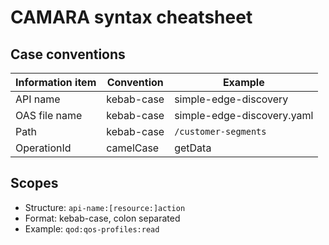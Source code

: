 # CAMARA syntax cheatsheet

<!--Note for PR#320: The text below is an example for illustration
and is incomplete. If the PR is approved then anyone can suggest additions.

The intention is for this cheatsheet to be expanded to 
incorporate all design guidelines that can be quickly represented
(such as syntax conventions). More detailed guidelines would only
appear in the main design guidelines document.
-->

## Case conventions

| Information item | Convention | Example | 
|------------------|------------|---------|
| API name | kebab-case | simple-edge-discovery |
| OAS file name | kebab-case | simple-edge-discovery.yaml |
| Path| kebab-case | `/customer-segments` |
| OperationId | camelCase | getData | 

## Scopes
- Structure: `api-name:[resource:]action`
- Format: kebab-case, colon separated
- Example: `qod:qos-profiles:read`

